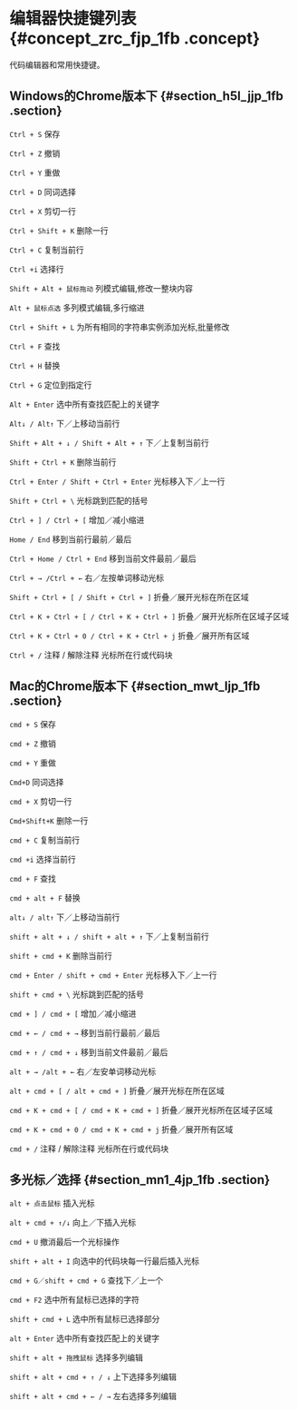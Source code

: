 # 编辑器快捷键列表 {#concept_zrc_fjp_1fb .concept}

代码编辑器和常用快捷键。

## Windows的Chrome版本下 {#section_h5l_jjp_1fb .section}

`Ctrl + S` 保存

`Ctrl + Z` 撤销

`Ctrl + Y` 重做

`Ctrl + D` 同词选择

`Ctrl + X` 剪切一行

`Ctrl + Shift + K` 删除一行

`Ctrl + C` 复制当前行

`Ctrl +i` 选择行

`Shift + Alt + 鼠标拖动` 列模式编辑,修改一整块内容

`Alt + 鼠标点选` 多列模式编辑,多行缩进

`Ctrl + Shift + L` 为所有相同的字符串实例添加光标,批量修改

`Ctrl + F` 查找

`Ctrl + H` 替换

`Ctrl + G` 定位到指定行

`Alt + Enter` 选中所有查找匹配上的关键字

`Alt↓ / Alt↑` 下／上移动当前行

`Shift + Alt + ↓ / Shift + Alt + ↑` 下／上复制当前行

`Shift + Ctrl + K` 删除当前行

`Ctrl + Enter / Shift + Ctrl + Enter` 光标移入下／上一行

`Shift + Ctrl + \` 光标跳到匹配的括号

`Ctrl + ] / Ctrl + [` 增加／减小缩进

`Home / End` 移到当前行最前／最后

`Ctrl + Home / Ctrl + End` 移到当前文件最前／最后

`Ctrl + → /Ctrl + ←` 右／左按单词移动光标

`Shift + Ctrl + [ / Shift + Ctrl + ]` 折叠／展开光标在所在区域

`Ctrl + K + Ctrl + [ / Ctrl + K + Ctrl + ]` 折叠／展开光标所在区域子区域

`Ctrl + K + Ctrl + 0 / Ctrl + K + Ctrl + j` 折叠／展开所有区域

`Ctrl + /` 注释 / 解除注释 光标所在行或代码块

## Mac的Chrome版本下 {#section_mwt_ljp_1fb .section}

`cmd + S` 保存

`cmd + Z` 撤销

`cmd + Y` 重做

`Cmd+D` 同词选择

`cmd + X` 剪切一行

`Cmd+Shift+K` 删除一行

`cmd + C` 复制当前行

`cmd +i` 选择当前行

`cmd + F` 查找

`cmd + alt + F` 替换

`alt↓ / alt↑` 下／上移动当前行

`shift + alt + ↓ / shift + alt + ↑` 下／上复制当前行

`shift + cmd + K` 删除当前行

`cmd + Enter / shift + cmd + Enter` 光标移入下／上一行

`shift + cmd + \` 光标跳到匹配的括号

`cmd + ] / cmd + [` 增加／减小缩进

`cmd + ← / cmd + →` 移到当前行最前／最后

`cmd + ↑ / cmd + ↓` 移到当前文件最前／最后

`alt + → /alt + ←` 右／左安单词移动光标

`alt + cmd + [ / alt + cmd + ]` 折叠／展开光标在所在区域

`cmd + K + cmd + [ / cmd + K + cmd + ]` 折叠／展开光标所在区域子区域

`cmd + K + cmd + 0 / cmd + K + cmd + j` 折叠／展开所有区域

`cmd + /` 注释 / 解除注释 光标所在行或代码块

## 多光标／选择 {#section_mn1_4jp_1fb .section}

`alt + 点击鼠标` 插入光标

`alt + cmd + ↑/↓` 向上／下插入光标

`cmd + U` 撤消最后一个光标操作

`shift + alt + I` 向选中的代码块每一行最后插入光标

`cmd + G／shift + cmd + G` 查找下／上一个

`cmd + F2` 选中所有鼠标已选择的字符

`shift + cmd + L` 选中所有鼠标已选择部分

`alt + Enter` 选中所有查找匹配上的关键字

`shift + alt + 拖拽鼠标` 选择多列编辑

`shift + alt + cmd + ↑ / ↓` 上下选择多列编辑

`shift + alt + cmd + ← / →` 左右选择多列编辑

